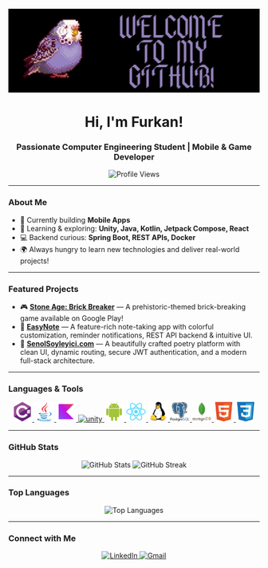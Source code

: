 <p align="center">
  <img src="banner.jpg" alt="banner" />
</p>

<h1 align="center"> Hi, I'm Furkan!</h1>
<h3 align="center"> Passionate Computer Engineering Student | Mobile & Game Developer</h3>

<p align="center">
  <img src="https://komarev.com/ghpvc/?username=furkansylyc&label=Profile%20Views&color=0e75b6&style=flat" alt="Profile Views" />
</p>

---

###  About Me

- 🎯 Currently building **Mobile Apps**
- 🔭 Learning & exploring: **Unity, Java, Kotlin, Jetpack Compose, React**
- 💻 Backend curious: **Spring Boot, REST APIs, Docker**
- 🌍 Always hungry to learn new technologies and deliver real-world projects!

---

###  Featured Projects

<ul>
  <li>
    🎮 <a href="https://play.google.com/store/apps/details?id=com.RaGame.StoneAge" target="_blank"><b>Stone Age: Brick Breaker</b></a> — A prehistoric-themed brick-breaking game available on Google Play!
  </li>
  <li>
    📝 <a href="https://play.google.com/store/apps/details?id=com.furkansoyleyici.easynote" target="_blank"><b>EasyNote</b></a> — A feature-rich note-taking app with colorful customization, reminder notifications, REST API backend & intuitive UI.
  </li>
  <li>
    📝 <a href="https://www.senolsoyleyici.com.tr/" target="_blank"><b>SenolSoyleyici.com</b></a> — A beautifully crafted poetry platform with clean UI, dynamic routing, secure JWT authentication, and a modern full-stack architecture.
  </li>
</ul>

---

###  Languages & Tools

<p align="center">
  <a href="https://learn.microsoft.com/en-us/dotnet/csharp/" target="_blank" rel="noreferrer"> <img src="https://raw.githubusercontent.com/devicons/devicon/master/icons/csharp/csharp-original.svg" alt="csharp" width="40" height="40"/> </a>
  <a href="https://www.java.com" target="_blank" rel="noreferrer"> <img src="https://raw.githubusercontent.com/devicons/devicon/master/icons/java/java-original.svg" alt="java" width="40" height="40"/> </a>
  <a href="https://kotlinlang.org/" target="_blank" rel="noreferrer"> <img src="https://raw.githubusercontent.com/devicons/devicon/master/icons/kotlin/kotlin-original.svg" alt="kotlin" width="40" height="40"/> </a>
  <a href="https://unity.com/" target="_blank" rel="noreferrer"> <img src="https://www.vectorlogo.zone/logos/unity3d/unity3d-icon.svg" alt="unity" width="40" height="40"/> </a>
  <a href="https://developer.android.com/jetpack/compose" target="_blank" rel="noreferrer"> <img src="https://raw.githubusercontent.com/devicons/devicon/master/icons/android/android-original.svg" alt="android" width="40" height="40"/> </a>
  <a href="https://reactjs.org/" target="_blank" rel="noreferrer"> <img src="https://raw.githubusercontent.com/devicons/devicon/master/icons/react/react-original.svg" alt="react" width="40" height="40"/> </a>
  <a href="https://www.linux.org/" target="_blank" rel="noreferrer"> <img src="https://raw.githubusercontent.com/devicons/devicon/master/icons/linux/linux-original.svg" alt="linux" width="40" height="40"/> </a>
  <a href="https://www.postgresql.org" target="_blank" rel="noreferrer"> <img src="https://raw.githubusercontent.com/devicons/devicon/master/icons/postgresql/postgresql-original-wordmark.svg" alt="postgresql" width="40" height="40"/> </a>
  <a href="https://www.mongodb.com/" target="_blank" rel="noreferrer"> <img src="https://raw.githubusercontent.com/devicons/devicon/master/icons/mongodb/mongodb-original-wordmark.svg" alt="mongodb" width="40" height="40"/> </a>
  <a href="https://developer.mozilla.org/en-US/docs/Web/HTML" target="_blank" rel="noreferrer"> <img src="https://raw.githubusercontent.com/devicons/devicon/master/icons/html5/html5-original.svg" alt="html5" width="40" height="40"/> </a>
  <a href="https://developer.mozilla.org/en-US/docs/Web/CSS" target="_blank" rel="noreferrer"> <img src="https://raw.githubusercontent.com/devicons/devicon/master/icons/css3/css3-original.svg" alt="css3" width="40" height="40"/> </a>
</p>

---

###  GitHub Stats

<p align="center">
  <img src="https://github-readme-stats.vercel.app/api?username=furkansylyc&show_icons=true&theme=radical" alt="GitHub Stats" />
  <img src="https://github-readme-streak-stats.herokuapp.com/?user=furkansylyc&theme=radical" alt="GitHub Streak" />
</p>

---

###  Top Languages

<p align="center">
  <img src="https://github-readme-stats.vercel.app/api/top-langs/?username=furkansylyc&layout=compact&theme=radical" alt="Top Languages" />
</p>

---

###  Connect with Me

<p align="center">
  <a href="https://www.linkedin.com/in/furkansylyc/" target="_blank"> <img src="https://www.vectorlogo.zone/logos/linkedin/linkedin-icon.svg" alt="LinkedIn" width="40" height="40"/> </a>
  <a href="mailto:soyleyicifurkan@gmail.com" target="_blank"> <img src="https://www.vectorlogo.zone/logos/gmail/gmail-icon.svg" alt="Gmail" width="40" height="40"/> </a>
</p>
